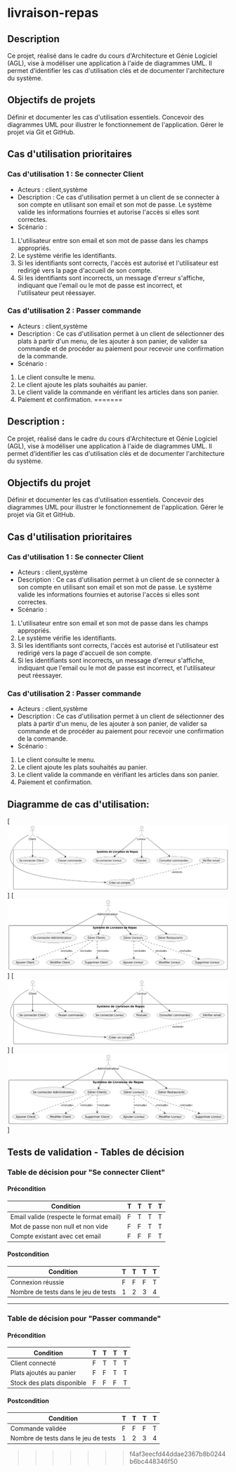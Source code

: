 # livraison-repas

## Description

Ce projet, réalisé dans le cadre du cours d'Architecture et Génie Logiciel (AGL), vise à modéliser une application à l'aide de diagrammes UML. Il permet d’identifier les cas d'utilisation clés et de documenter l'architecture du système.  
## Objectifs de projets
Définir et documenter les cas d'utilisation essentiels.
Concevoir des diagrammes UML pour illustrer le fonctionnement de l'application.
Gérer le projet via Git et GitHub.

## Cas d'utilisation prioritaires

### Cas d'utilisation 1 : Se connecter Client


- Acteurs : client,système
- Description : Ce cas d'utilisation permet à un client de se connecter à son compte en utilisant son email et son mot de passe. Le système valide les informations fournies et autorise l'accès si elles sont correctes.
- Scénario :

1. L'utilisateur entre son email et son mot de passe dans les champs appropriés.
2. Le système vérifie les identifiants.
3. Si les identifiants sont corrects, l'accès est autorisé et l'utilisateur est redirigé vers la page d'accueil de son compte.
4. Si les identifiants sont incorrects, un message d'erreur s'affiche, indiquant que l'email ou le mot de passe est incorrect, et l'utilisateur peut réessayer.

### Cas d'utilisation 2 : Passer commande

- Acteurs : client,système
- Description : Ce cas d'utilisation permet à un client de sélectionner des plats à partir d'un menu, de les ajouter à son panier, de valider sa commande et de procéder au paiement pour recevoir une confirmation de la commande.
- Scénario :

1. Le client consulte le menu.
2. Le client ajoute les plats souhaités au panier.
3. Le client valide la commande en vérifiant les articles dans son panier.
4. Paiement et confirmation.
=======
## Description :                                                                                                                               
Ce projet, réalisé dans le cadre du cours d'Architecture et Génie Logiciel (AGL), vise à modéliser une application à l'aide de diagrammes UML. Il permet d’identifier les cas d'utilisation clés et de documenter l'architecture du système. 

## Objectifs du projet
Définir et documenter les cas d'utilisation essentiels.
Concevoir des diagrammes UML pour illustrer le fonctionnement de l'application.
Gérer le projet via Git et GitHub.

## Cas d'utilisation prioritaires 
### Cas d'utilisation 1 : Se connecter Client
- Acteurs : client,système
- Description : Ce cas d'utilisation permet à un client de se connecter à son compte en utilisant son email et son mot de passe. Le système valide les informations fournies et autorise l'accès si elles sont correctes.
- Scénario : 
1. L'utilisateur entre son email et son mot de passe dans les champs appropriés.
2. Le système vérifie les identifiants.
3. Si les identifiants sont corrects, l'accès est autorisé et l'utilisateur est redirigé vers la page d'accueil de son compte.
4. Si les identifiants sont incorrects, un message d'erreur s'affiche, indiquant que l'email ou le mot de passe est incorrect, et l'utilisateur peut réessayer.
### Cas d'utilisation 2 : Passer commande
- Acteurs : client,système
- Description : Ce cas d'utilisation permet à un client de sélectionner des plats à partir d'un menu, de les ajouter à son panier, de valider sa commande et de procéder au paiement pour recevoir une confirmation de la commande.
- Scénario : 
1. Le client consulte le menu.
2. Le client ajoute les plats souhaités au panier.
3. Le client valide la commande en vérifiant les articles dans son panier.
4. Paiement et confirmation. 

## Diagramme de cas d'utilisation:
[![Diagramme de Cas d'Utilisation (svg)](Diagrammes/usecase.svg)]
[![Diagramme de Cas d'Utilisation (svg)](Diagrammes/usecase2.svg)]
[![Diagramme de Cas d'Utilisation (PNG)](Diagrammes/usecase.png)]
[![Diagramme de Cas d'Utilisation (PNG)](Diagrammes/usecase2.png)]
 
## Tests de validation - Tables de décision

### Table de décision pour "Se connecter Client"

#### Précondition

| Condition                               | T   | T   | T   | T   |
| --------------------------------------- | --- | --- | --- | --- |
| Email valide (respecte le format email) | F   | T   | T   | T   |
| Mot de passe non null et non vide       | F   | F   | T   | T   |
| Compte existant avec cet email          | F   | F   | F   | T   |

#### Postcondition

| Condition                            | T   | T   | T   | T   |
| ------------------------------------ | --- | --- | --- | --- |
| Connexion réussie                    | F   | F   | F   | T   |
| Nombre de tests dans le jeu de tests | 1   | 2   | 3   | 4   |

---

### Table de décision pour "Passer commande"

#### Précondition

| Condition                  | T   | T   | T   | T   |
| -------------------------- | --- | --- | --- | --- |
| Client connecté            | F   | T   | T   | T   |
| Plats ajoutés au panier    | F   | F   | T   | T   |
| Stock des plats disponible | F   | F   | F   | T   |

#### Postcondition

| Condition                            | T   | T   | T   | T   |
| ------------------------------------ | --- | --- | --- | --- |
| Commande validée                     | F   | F   | F   | T   |
| Nombre de tests dans le jeu de tests | 1   | 2   | 3   | 4   |

>>>>>>> f4af3eecfd44ddae2367b8b0244b6bc448346f50
